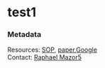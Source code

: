 # test1

### Metadata
Resources: <a href="https://www.waterboards.ca.gov/water_issues/programs/swamp/bioassessment/docs/CSCI_Instructions_08_01_18.pdf">SOP</a>, <a href="http://ftp.sccwrp.org/pub/download/DOCUMENTS/JournalArticles/889_MazorBioasssmentComplexHabitats_CSCI.pdf">paper</a>,<a href="https://www.google.com">Google</a><br>
Contact: <a href="https://www.sccwrp.org/about/staff/raphael-mazor/">Raphael Mazor5</a><br>
